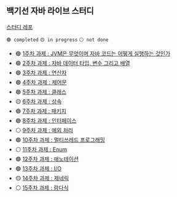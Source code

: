 ## 백기선 자바 라이브 스터디 

[스터디 레포](https://github.com/whiteship/live-study)

`🟢 completed` `🟡 in progress` `⚪ not done`

- 🟢 [1주차 과제 : JVM은 무엇이며 자바 코드는 어떻게 실행하는 것인가](week01.md)
- 🟢 [2주차 과제 : 자바 데이터 타입, 변수 그리고 배열](week02.md)
- 🟢 [3주차 과제 : 연산자](week03.md)
- 🟢 [4주차 과제 : 제어문](week04.md)
- 🟢 [5주차 과제 : 클래스](week05.md)
- 🟡 [6주차 과제 : 상속](week06.md)
- 🟢 [7주차 과제 : 패키지](week07.md)
- 🟢 [8주차 과제 : 인터페이스](week08.md)
- ⚪ [9주차 과제 : 예외 처리](week09.md)
- 🟢 [10주차 과제 : 멀티쓰레드 프로그래밍](week10.md)
- ⚪ [11주차 과제 : Enum](week11.md)
- 🟢 [12주차 과제 : 애노테이션](week12.md)
- 🟢 [13주차 과제 : I/O](week13.md)
- 🟡 [14주차 과제 : 제네릭](week14.md)
- ⚪ [15주차 과제 : 람다식](week15.md)